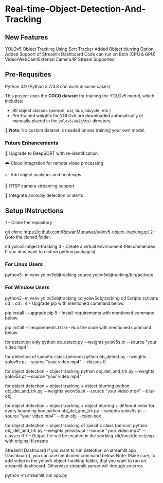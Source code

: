# Real-time-Object-Detection-And-Tracking
## New Features
YOLOv5 Object Tracking Using Sort Tracker
Added Object blurring Option
Added Support of Streamlit Dashboard
Code can run on Both (CPU & GPU)
Video/WebCam/External Camera/IP Stream Supported

## Pre-Requsities
Python 3.9 (Python 3.7/3.8 can work in some cases)

This project uses the **COCO dataset** for training the YOLOv5 model, which includes:
- 80 object classes (person, car, bus, bicycle, etc.)
- Pre-trained weights for YOLOv5 are downloaded automatically or manually placed in the `yolov5/weights/` directory.

📌 **Note**: No custom dataset is needed unless training your own model.

### Future Enhancements
🔁 Upgrade to DeepSORT with re-identification

☁️ Cloud integration for remote video processing

📈 Add object analytics and heatmaps

📡 RTSP camera streaming support

🧠 Integrate anomaly detection or alerts

## Setup INstructions
1 - Clone the repository

git clone https://github.com/RizwanMunawar/yolov5-object-tracking.git
2 - Goto the cloned folder.

cd yolov5-object-tracking
3 - Create a virtual envirnoment (Recommended, If you dont want to disturb python packages)

### For Linux Users
python3 -m venv yolov5objtracking
source yolov5objtracking/bin/activate

### For Window Users
python3 -m venv yolov5objtracking
cd yolov5objtracking
cd Scripts
activate
cd ..
cd ..
4 - Upgrade pip with mentioned command below.

pip install --upgrade pip
5 - Install requirements with mentioned command below.

pip install -r requirements.txt
6 - Run the code with mentioned command below.

for detection only
python ob_detect.py --weights yolov5s.pt --source "your video.mp4"

for detection of specific class (person)
python ob_detect.py --weights yolov5s.pt --source "your video.mp4" --classes 0

for object detection + object tracking
python obj_det_and_trk.py --weights yolov5s.pt --source "your video.mp4"

for object detection + object tracking + object blurring
python obj_det_and_trk.py --weights yolov5s.pt --source "your video.mp4" --blur-obj

for object detection + object tracking + object blurring + different color for every bounding box
python obj_det_and_trk.py --weights yolov5s.pt --source "your video.mp4" --blur-obj --color-box

for object detection + object tracking of specific class (person)
python obj_det_and_trk.py --weights yolov5s.pt --source "your video.mp4" --classes 0
7 - Output file will be created in the working-dir/runs/detect/exp with original filename

Streamlit Dashboard
If you want to run detection on streamlit app (Dashboard), you can use mentioned command below.
Note: Make sure, to add video in the yolov5-object-tracking folder, that you want to run on streamlit dashboard. Otherwise streamlit server will through an error.

python -m streamlit run app.py
